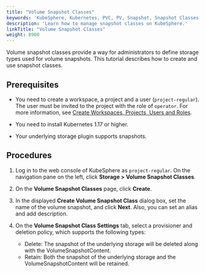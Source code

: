 ```yaml
---
title: "Volume Snapshot Classes"
keywords: 'KubeSphere, Kubernetes, PVC, PV, Snapshot, Snapshot Classes'
description: 'Learn how to manage snapshot classes on KubeSphere.'
linkTitle: "Volume Snapshot Classes"
weight: 8900
---
```


Volume snapshot classes provide a way for administrators to define storage types used for volume snapshots. This tutorial describes how to create and use snapshot classes.

## Prerequisites

- You need to create a workspace, a project and a user (`project-regular`). The user must be invited to the project with the role of `operator`. For more information, see [Create Workspaces, Projects, Users and Roles](../../../quick-start/create-workspace-and-project/).

- You need to install Kubernetes 1.17 or higher.

- Your underlying storage plugin supports snapshots.

## Procedures

1. Log in to the web console of KubeSphere as `project-regular`. On the navigation pane on the left, click **Storage > Volume Snapshot Classes**.

2. On the **Volume Snapshot Classes** page, click **Create**.

3. In the displayed **Create Volume Snapshot Class** dialog box, set the name of the volume snapshot, and click **Next**. Also, you can set an alias and add description.

4. On the **Volume Snapshot Class Settings** tab, select a provisioner and deletion policy, which supports the following types:

   -  Delete: The snapshot of the underlying storage will be deleted along with the VolumeSnapshotContent.
   -  Retain: Both the snapshot of the underlying storage and the VolumeSnapshotContent will be retained.


